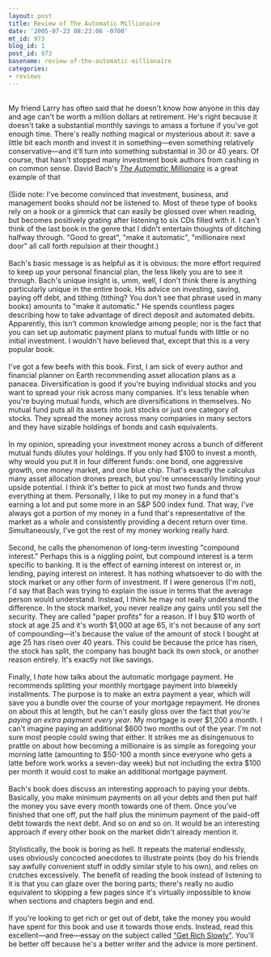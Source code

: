 ```yaml
---
layout: post
title: Review of The Automatic Millionaire
date: '2005-07-23 08:23:06 -0700'
mt_id: 973
blog_id: 1
post_id: 973
basename: review-of-the-automatic-millionaire
categories:
- reviews
---
```

<br />My friend Larry has often said that he doesn't know how anyone in this day and age can't be worth a million dollars at retirement. He's right because it doesn't take a substantial monthly savings to amass a fortune if you've got enough time. There's really nothing magical or mysterious about it: save a little bit each month and invest it in something&#x2014;even something relatively conservative&#x2014;and it'll turn into something substantial in 30 or 40 years. Of course, that hasn't stopped many investment book authors from cashing in on common sense. David Bach's <a href="http://www.amazon.com/exec/obidos/ASIN/0767914104/bbrown-20/ref=nosim/"><cite>The Automatic Millionaire</cite></a> is a great example of that<br /><br />(Side note: I've become convinced that investment, business, and management books should <em>not</em> be listened to. Most of these type of books rely on a hook or a gimmick that can easily be glossed over when reading, but becomes positively grating after listening to six CDs filled with it. I can't think of the last book in the genre that I didn't entertain thoughts of ditching halfway through. "Good to great", "make it automatic", "millionaire next door" all call forth repulsion at their thought.)<br /><br />Bach's basic message is as helpful as it is obvious: the more effort required to keep up your personal financial plan, the less likely you are to see it through. Bach's unique insight is, umm, well, I don't think there is anything particularly unique in the entire book. His advice on investing, saving, paying off debt, and tithing (tithing? You don't see that phrase used in many books) amounts to "make it automatic." He spends countless pages describing how to take advantage of direct deposit and automated debits. Apparently, this isn't common knowledge among people; nor is the fact that you can set up automatic payment plans to mutual funds with little or no initial investment. I wouldn't have believed that, except that this is a very popular book.<br /><br />I've got a few beefs with this book. First, I am sick of every author and financial planner on Earth recommending asset allocation plans as a panacea. Diversification is good if you're buying individual stocks and you want to spread your risk across many companies. It's less tenable when you're buying mutual funds, which are diversifications in themselves. No mutual fund puts all its assets into just stocks or just one category of stocks. They spread the money across many companies in many sectors and they have sizable holdings of bonds and cash equivalents.<br /><br />In my opinion, spreading your investment money across a bunch of different mutual funds dilutes your holdings. If you only had $100 to invest a month, why would you put it in four different funds: one bond, one aggressive growth, one money market, and one blue chip. That's exactly the calculus many asset allocation drones preach, but you're unnecessarily limiting your upside potential. I think it's better to pick at most two funds and throw everything at them. Personally, I like to put my money in a fund that's earning a lot and put some more in an S&amp;P 500 index fund. That way, I've always got a portion of my money in a fund that's representative of the market as a whole and consistently providing a decent return over time. Simultaneously, I've got the rest of my money working really hard.<br /><br />Second, he calls the phenomenon of long-term investing "compound interest." Perhaps this is a niggling point, but compound interest is a term specific to banking. It is the effect of earning interest on interest or, in lending, paying interest on interest. It has nothing whatsoever to do with the stock market or any other form of investment. If I were generous (I'm not), I'd say that Bach was trying to explain the issue in terms that the average person would understand. Instead, I think he may not really understand the difference. In the stock market, you never realize any gains until you sell the security. They are called "paper profits" for a reason. If I buy $10 worth of stock at age 25 and it's worth $1,000 at age 65, it's not because of any sort of compounding&#x2014;it's because the value of the amount of stock I bought at age 25 has risen over 40 years. This could be because the price has risen, the stock has split, the company has bought back its own stock, or another reason entirely. It's exactly not like savings.<br /><br />Finally, I <em>hate</em> how talks about the automatic mortgage payment. He recommends splitting your monthly mortgage payment into biweekly installments. The purpose is to make an extra payment a year, which will save you a bundle over the course of your mortgage repayment. He drones on about this at length, but he can't easily gloss over the fact that <em>you're paying an extra payment every year</em>. My mortgage is over $1,200 a month. I can't imagine paying an additional $600 two months out of the year. I'm not sure most people could swing that either. It strikes me as disingenuous to prattle on about how becoming a millionaire is as simple as foregoing your morning latte (amounting to $50-100 a month since everyone who gets a latte before work works a seven-day week) but not including the extra $100 per month it would cost to make an additional mortgage payment.<br /><br />Bach's book does discuss an interesting approach to paying your debts. Basically, you make minimum payments on all your debts and then put half the money you save every month towards one of them. Once you've finished that one off, put the half plus the minimum payment of the paid-off debt towards the next debt. And so on and so on. It would be an interesting approach if every other book on the market didn't already mention it.<br /><br />Stylistically, the book is boring as hell. It repeats the material endlessly, uses obviously concocted anecdotes to illustrate points (boy do his friends say awfully convenient stuff in oddly similar style to his own), and relies on crutches excessively. The benefit of reading the book instead of listening to it is that you can glaze over the boring parts; there's really no audio equivalent to skipping a few pages since it's virtually impossible to know when sections and chapters begin and end.<br /><br />If you're looking to get rich or get out of debt, take the money you would have spent for this book and use it towards those ends. Instead, read this excellent&#x2014;and free&#x2014;essay on the subject called <a href="http://www.foldedspace.org/archives/004245.html">"Get Rich Slowly"</a>. You'll be better off because he's a better writer and the advice is more pertinent.<br /><br /><br />
